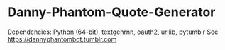 # Danny-Phantom-Quote-Generator
Dependencies: Python (64-bit), textgenrnn, oauth2, urllib, pytumblr
See https://dannyphantombot.tumblr.com
